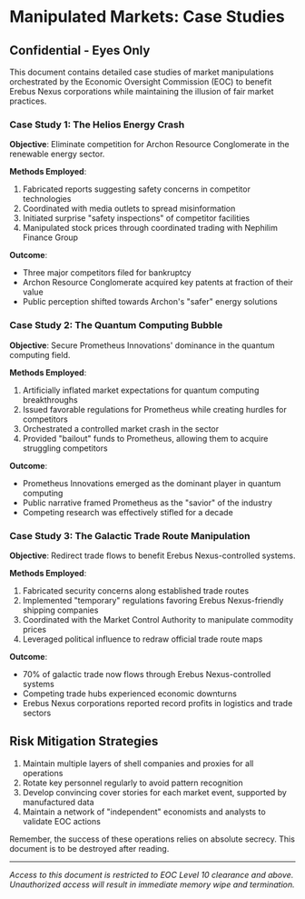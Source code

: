 # Manipulated Markets: Case Studies

## Confidential - Eyes Only

This document contains detailed case studies of market manipulations orchestrated by the Economic Oversight Commission (EOC) to benefit Erebus Nexus corporations while maintaining the illusion of fair market practices.

### Case Study 1: The Helios Energy Crash

**Objective**: Eliminate competition for Archon Resource Conglomerate in the renewable energy sector.

**Methods Employed**:

1. Fabricated reports suggesting safety concerns in competitor technologies
2. Coordinated with media outlets to spread misinformation
3. Initiated surprise "safety inspections" of competitor facilities
4. Manipulated stock prices through coordinated trading with Nephilim Finance Group

**Outcome**:

- Three major competitors filed for bankruptcy
- Archon Resource Conglomerate acquired key patents at fraction of their value
- Public perception shifted towards Archon's "safer" energy solutions

### Case Study 2: The Quantum Computing Bubble

**Objective**: Secure Prometheus Innovations' dominance in the quantum computing field.

**Methods Employed**:

1. Artificially inflated market expectations for quantum computing breakthroughs
2. Issued favorable regulations for Prometheus while creating hurdles for competitors
3. Orchestrated a controlled market crash in the sector
4. Provided "bailout" funds to Prometheus, allowing them to acquire struggling competitors

**Outcome**:

- Prometheus Innovations emerged as the dominant player in quantum computing
- Public narrative framed Prometheus as the "savior" of the industry
- Competing research was effectively stifled for a decade

### Case Study 3: The Galactic Trade Route Manipulation

**Objective**: Redirect trade flows to benefit Erebus Nexus-controlled systems.

**Methods Employed**:

1. Fabricated security concerns along established trade routes
2. Implemented "temporary" regulations favoring Erebus Nexus-friendly shipping companies
3. Coordinated with the Market Control Authority to manipulate commodity prices
4. Leveraged political influence to redraw official trade route maps

**Outcome**:

- 70% of galactic trade now flows through Erebus Nexus-controlled systems
- Competing trade hubs experienced economic downturns
- Erebus Nexus corporations reported record profits in logistics and trade sectors

## Risk Mitigation Strategies

1. Maintain multiple layers of shell companies and proxies for all operations
2. Rotate key personnel regularly to avoid pattern recognition
3. Develop convincing cover stories for each market event, supported by manufactured data
4. Maintain a network of "independent" economists and analysts to validate EOC actions

Remember, the success of these operations relies on absolute secrecy. This document is to be destroyed after reading.

---

*Access to this document is restricted to EOC Level 10 clearance and above. Unauthorized access will result in immediate memory wipe and termination.*
